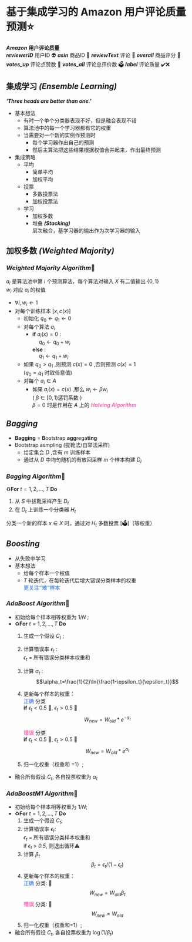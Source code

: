 # 基于集成学习的 Amazon 用户评论质量预测⭐
***Amazon*** **用户评论质量**  
***reviewerID*** 用户ID 👽
***asin*** 商品ID 👔
***reviewText*** 评论 💬
***overall*** 商品评分 💯  
***votes_up*** 评论点赞数 💚
***votes_all*** 评论总评价数 🗳️
***label*** 评论质量 ✔️❌

## **集成学习** ***(Ensemble Learning)***  
***'Three heads are better than one.'***
- 基本想法
  - 有时一个单个分类器表现不好，但是融合表现不错
  - 算法池中的每一个学习器都有它的权重
  - 当需要对一个新的实例作预测时
    - 每个学习器作出自己的预测
    - 然后主算法把这些结果根据权值合并起来，作出最终预测
- 集成策略
  - 平均
    - 简单平均
    - 加权平均
  - 投票
    - 多数投票法
    - 加权投票法
  - 学习
    - 加权多数
    - 堆叠 ***(Stacking)***  
      层次融合，基学习器的输出作为次学习器的输入

## **加权多数** ***(Weighted Majority)***
### ***Weighted Majority Algorithm***🧠
$a_i$ 是算法池中第 $i$ 个预测算法，每个算法对输入 $X$ 有二值输出 $\lbrace 0,1\rbrace$  
$w_i$ 对应 $a_i$ 的权值
- $\forall i,w_i \leftarrow 1$
- 对每个训练样本 $[x,c(x)]$
  - 初始化 $q_0 \leftarrow q_1 \leftarrow 0$
  - 对每个算法 $a_i$
    - **if** $a_i(x)=0$ :  
      &emsp; $q_0 \leftarrow q_0 + w_i$  
      **else** :  
      &emsp; $q_1 \leftarrow q_1 + w_i$ 
  - 如果 $q_0>q_1$ ,则预测 $c(x)=0$ ,否则预测 $c(x)=1$  
    ($q_0=q_1$ 时取任意值)
  - 对每个 $a_i\in A$
    - 如果 $a_i(x)=c(x)$ ,那么 $w_i \leftarrow \beta w_i$  
      ( $\beta \in [0,1)$惩罚系数 )  
      $\beta=0$ 时是作用在 $A$ 上的 <i><b><font color=HotPink>Halving Algorithm</font></b></i>

## ***Bagging***
- **Bagging** = **B**ootstrap **agg**rega**ting**
- Bootstrap asmpling (拔靴法/自举法采样)
  - 给定集合 $D$ ,含有 $m$ 训练样本
  - 通过从 $D$ 中均匀随机的有放回采样 $m$ 个样本构建 $D_i$
### ***Bagging Algorithm***🧠
♻️**For** $t=1,2,\ldots,T$ **Do**
1. 从 $S$ 中拔靴采样产生 $D_t$
2. 在 $D_t$ 上训练一个分类器 $H_t$

分类一个新的样本 $x\in X$ 时，通过对 $H_t$ 多数投票 [🗳️]（等权重）

## ***Boosting***
- 从失败中学习
- 基本想法
  - 给每个样本一个权值
  - $T$ 轮迭代，在每轮迭代后增大错误分类样本的权重  
    <b><font color=CornflowerBlue>更关注“难”样本</font></b>
### ***AdaBoost Algorithm***🧠
- 初始给每个样本相等权重为 $1/N$ ;
- ♻️**For** $t=1,2,\ldots,T$ **Do**
  1. 生成一个假设 $C_t$ ;
  2. 计算错误率 $\epsilon_t$ :  
     $\epsilon_t$ = 所有错误分类样本权重和    
  3. 计算 $\alpha_t$ :  
     $$\alpha_t=\frac{1}{2}\ln{\frac{1-\epsilon_t}{\epsilon_t}}$$
  4. 更新每个样本的权重：  
     <b><font color=CornflowerBlue>正确</font></b> 分类  
     **if** $\epsilon_t<0.5$ 🔽, $\epsilon_t>0.5$ 🔼
     $$W_{new} = W_{old}*e^{-\alpha_t}$$   
       
     <b><font color=HotPink>错误</font></b> 分类  
     **if** $\epsilon_t<0.5$ 🔼, $\epsilon_t>0.5$ 🔽
     $$W_{new}=W_{old}*e^{\alpha_t}$$     
       
  5. 归一化权重（权重和 =1）;
- 融合所有假设 $C_t$, 各自投票权重为 $\alpha_t$ 

### ***AdaBoostM1 Algorithm***🧠
- 初始给每个样本相等权重为 $1/N$;
- ♻️**For** $t=1,2,\ldots,T$ **Do**
  1. 生成一个假设 $C_t$;
  2. 计算错误率 $\epsilon_t$:  
     $\epsilon_t$ = 所有错误分类样本权重和  
     if $\epsilon_t$ > *0.5*, 则退出循环⚠️  
  3. 计算 $\beta_t$
     $$\beta_t=\epsilon_t/(1-\epsilon_t)$$
  4. 更新每个样本的权重：  
     <b><font color=CornflowerBlue>正确</font></b> 分类: 🔽 
     $$W_{new}=W_{old}\beta_t$$
     <b><font color=HotPink>错误</font></b> 分类: 🔼
     $$W_{new}=W_{old}$$    
  5. 归一化权重（权重和=1）;
- 融合所有假设 $C_t$, 各自投票权重为 $\log{(1/\beta_t)}$